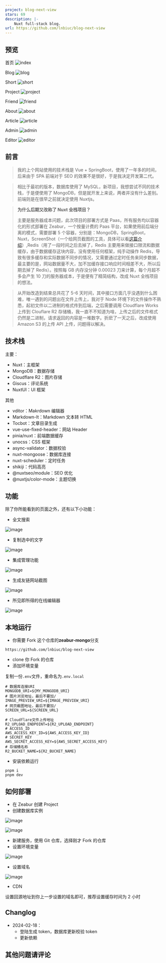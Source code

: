 ```yaml
---
project: blog-next-view
stars: 69
description: |-
    Nuxt full-stack blog.
url: https://github.com/lnbiuc/blog-next-view
---
```


## 预览

首页
![index](./doc/index.png)

Blog
![blog](./doc/blog.png)

Short
![short](./doc/short.png)

Project
![project](./doc/project.png)

Friend
![friend](./doc/friend.png)

About
![about](./doc/about.png)

Article
![article](./doc/article.png)

Admin
![admin](./doc/admin.png)

Editor
![editor](./doc/editor.png)

## 前言

> 我的上个网站使用的技术栈是 Vue + SpringBoot，使用了一年多的时间，后来由于 SPA 前端对于 SEO 的效果不是很好，于是我决定开发第二代。

> 相比于最初的版本，数据库使用了 MySQL，新项目，我想尝试不同的技术栈，于是便使用了 MongoDB，但是就开发上来说，两者并没有什么差别。前端则是在很早之前就决定使用 Nuxtjs。

> **为什么后期又改称了 Nuxt 全栈项目？**
>
> 主要是服务器成本问题，此次项目的部署方式是 Paas，所有服务均以容器化的形式部署在 Zeabur，一个按量计费的 Paas 平台，如果使用前后端分离的模式，需要部署 5 个容器，分别是：MongoDB，SpringBoot，Nuxt，ScreenShot（一个给网页截图的工具，具体可以看[这篇介绍](https://vio.vin/article/use-puppeteer)）,Redis（用了一段时间之后去掉了，Redis 主要用来做接口限流和数据缓存，由于数据缓存这块内容，没有使用任何框架，纯手动操作 Redis，导致有很多缓存和实际数据不同步的情况，又需要通过定时任务来同步数据，最主要的是，网站数据量不大，加不加缓存接口响应时间相差不大，所以后期去掉了 Redis）。按照每 GB 内存没分钟 0.00023 刀来计算，每个月超不多会产生 10 刀的服务器成本，于是便有了精简结构，改成 Nuxt 全栈项目的想法。

> 从开始改造到结束总共花了 5-6 天时间，其中接口方面几乎没遇到什么困难，唯一遇到的问题出在文件上传上，我对于 Node 环境下的文件操作不熟悉，起初文件以二进制的格式传到后端，之后需要调用 Cloudflare Works 上传到 Clouflare R2 存储桶，我一直不不知道为啥，上传之后的文件格式仍然是二进制，请求返回的内容是一堆数字。折麽了一天之后，改成使用 Amazon S3 的上传 API 上传，问题得以解决。

## 技术栈

主要：

-   Nuxt：主框架
-   MongoDB：数据存储
-   Cloudflare R2：图片存储
-   Giscus：评论系统
-   NuxtUI：UI 框架

其他

-   vditor：Makrdown 编辑器
-   Markdown-It：Markdown 文本转 HTML
-   Tocbot：文章目录生成
-   vue-use-fixed-header：网站 Header
-   pinia/nuxt：前端数据缓存
-   unocss：CSS 框架
-   async-validator：数据校验
-   nuxt-mongoose：数据库连接
-   nuxt-scheduler：定时任务
-   shikiji：代码高亮
-   @nuxtseo/module：SEO 优化
-   @nuxtjs/color-mode：主题切换

## 功能

除了你所能看到的页面之外，还有以下小功能：

-   全文搜索

![image](https://r2-img.lnbiuc.com/blog/2024/02/2183ab9bfce23f50dd39994b521a44f5ea408fcab6d5fe525b2124527a7ea58e.gif)

-   复制选中的文字

![image](https://r2-img.lnbiuc.com/blog/2024/02/ac7f1ae9cb91cbc854b3fd1f546a77a6aab9b81125b052129314a7d95075d97e.gif)

-   集成管理功能

![image](https://r2-img.lnbiuc.com/blog/2024/02/778bcda66ce1cd8fc5353f664ad7db688fa5ccaaeea0e8f83480531ca26e4133.gif)

-   生成友链网站截图

![image](https://r2-img.lnbiuc.com/blog/2024/02/795217bb78e0e06735174c020e0ad71c84c57184980c963c1de4ae0690fdc633.gif)

-   所见即所得的在线编辑器

![image](https://r2-img.lnbiuc.com/blog/2024/02/d413820eee0bb39b9df6732629ce9e757e84097658d6d8ad67a8ac8ffb2896c0.png)

## 本地运行

-   你需要 Fork 这个仓库的**zeabur-mongo**分支

```
https://github.com/lnbiuc/blog-next-view
```

-   clone 你 Fork 的仓库
-   添加环境变量

复制一份`.env`文件，重命名为`.env.local`

```
# 数据库连接URI
MONGODB_URI=${MY_MONGODB_URI}
# 图片浏览地址，最后不要加/
IMAGE_PREVIEW_URI=${IMAGE_PREVIEW_URI}
# 网页截图地址，最后不要加/
SCREEN_URL=${SCREEN_URL}

# Cloudflare文件上传地址
R2_UPLOAD_ENDPOINT=${R2_UPLOAD_ENDPOINT}
# ACCESS_ID
AWS_ACCESS_KEY_ID=${AWS_ACCESS_KEY_ID}
# SECRET_KEY
AWS_SECRET_ACCESS_KEY=${AWS_SECRET_ACCESS_KEY}
# 存储桶名称
R2_BUCKET_NAME=${R2_BUCKET_NAME}

```

-   安装依赖运行

```shell
pnpm i
pnpm dev
```

## 如何部署

-   在 Zeabur 创建 Project
-   创建数据库实例

![image](https://r2-img.lnbiuc.com/blog/2024/02/0b25696f98d61cefa0788a772080235ae1d37fb284ac667562501176e93f18eb.png)

![image](https://r2-img.lnbiuc.com/blog/2024/02/4cdf4cbefbf6a99ebdeb580379384da535c3e5e2e9ed97720cbd9a644909b841.png)

-   新建服务，使用 Git 仓库，选择刚才 Fork 的仓库
-   设置环境变量

![image](https://r2-img.lnbiuc.com/blog/2024/02/5fe2a384723b41a53a165f836cf986df877758ed0e1f277321ffff0ba3ce2abf.png)

-   设置域名

![image](https://r2-img.lnbiuc.com/blog/2024/02/4406c7cd4c0afaab718ce5fae741ca06d7cbf1f04616679b17fdd668ee6e67a1.png)

-   CDN

设置回源地址到你上一步设置的域名即可，推荐设置缓存时间为 2 小时

## Changlog

-   2024-02-18：
    -   登陆生成 token，数据库更新校验 token
    -   更新依赖

## 其他问题请评论

